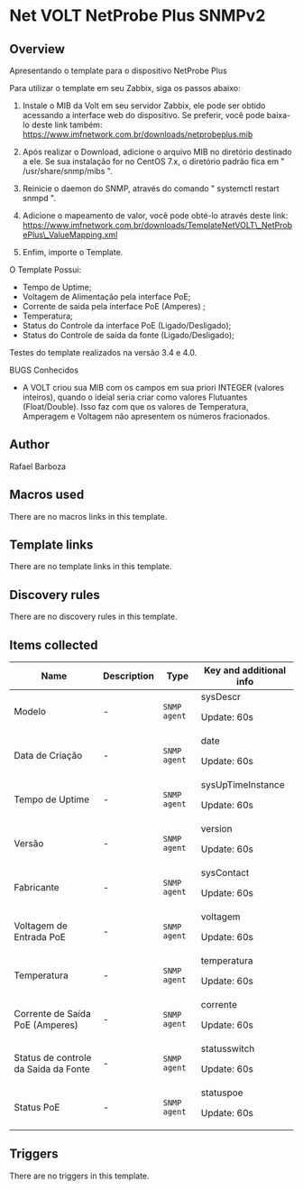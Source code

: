 # Net VOLT NetProbe Plus SNMPv2

## Overview

Apresentando o template para o dispositivo NetProbe Plus  
  
Para utilizar o template em seu Zabbix, siga os passos abaixo:  
  
1. Instale o MIB da Volt em seu servidor Zabbix, ele pode ser obtido acessando a interface web do dispositivo. Se preferir, você pode baixa-lo deste link também:  
https://www.imfnetwork.com.br/downloads/netprobeplus.mib  
  
2. Após realizar o Download, adicione o arquivo MIB no diretório destinado a ele. Se sua instalação for no CentOS 7.x, o diretório padrão fica em " /usr/share/snmp/mibs ".  
  
3. Reinicie o daemon do SNMP, através do comando " systemctl restart snmpd ".  
  
3. Adicione o mapeamento de valor, você pode obté-lo através deste link:  
https://www.imfnetwork.com.br/downloads/TemplateNetVOLT\_NetProbePlus\_ValueMapping.xml  
  
4. Enfim, importe o Template.  
  
O Template Possui:  
  
- Tempo de Uptime;  
- Voltagem de Alimentação pela interface PoE;  
- Corrente de saida pela interface PoE (Amperes) ;  
- Temperatura;  
- Status do Controle da interface PoE (Ligado/Desligado);  
- Status do Controle de saída da fonte (Ligado/Desligado);


  
Testes do template realizados na versão 3.4 e 4.0.  
  
   
  
BUGS Conhecidos  
  
* A VOLT criou sua MIB com os campos em sua priori INTEGER (valores inteiros), quando o ideial seria criar como valores Flutuantes (Float/Double). Isso faz com que os valores de Temperatura, Amperagem e Voltagem não apresentem os números fracionados.



## Author

Rafael Barboza

## Macros used

There are no macros links in this template.

## Template links

There are no template links in this template.

## Discovery rules

There are no discovery rules in this template.

## Items collected

|Name|Description|Type|Key and additional info|
|----|-----------|----|----|
|Modelo|<p>-</p>|`SNMP agent`|sysDescr<p>Update: 60s</p>|
|Data de Criação|<p>-</p>|`SNMP agent`|date<p>Update: 60s</p>|
|Tempo de Uptime|<p>-</p>|`SNMP agent`|sysUpTimeInstance<p>Update: 60s</p>|
|Versão|<p>-</p>|`SNMP agent`|version<p>Update: 60s</p>|
|Fabricante|<p>-</p>|`SNMP agent`|sysContact<p>Update: 60s</p>|
|Voltagem de Entrada PoE|<p>-</p>|`SNMP agent`|voltagem<p>Update: 60s</p>|
|Temperatura|<p>-</p>|`SNMP agent`|temperatura<p>Update: 60s</p>|
|Corrente de Saída PoE (Amperes)|<p>-</p>|`SNMP agent`|corrente<p>Update: 60s</p>|
|Status de controle da Saída da Fonte|<p>-</p>|`SNMP agent`|statusswitch<p>Update: 60s</p>|
|Status PoE|<p>-</p>|`SNMP agent`|statuspoe<p>Update: 60s</p>|


## Triggers

There are no triggers in this template.

